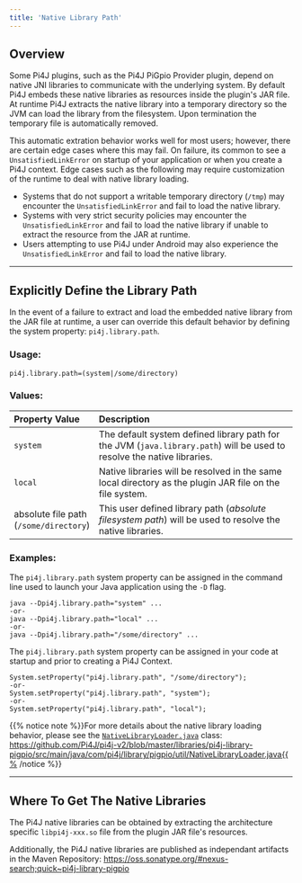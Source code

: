 ```yaml
---
title: 'Native Library Path'
---
```


## Overview 

Some Pi4J plugins, such as the Pi4J PiGpio Provider plugin, depend on native JNI libraries to communicate with the 
underlying system.  By default Pi4J embeds these native libraries as resources inside the plugin's JAR file.  At 
runtime Pi4J extracts the native library into a temporary directory so the JVM can load the library from the filesystem. 
Upon termination the temporary file is automatically removed.  

This automatic extration behavior works well for most users; however, there are certain edge cases where this may fail. 
On failure, its common to see a `UnsatisfiedLinkError` on startup of your application or when you create a Pi4J context.
Edge cases such as the following may require customization of the runtime to deal with native library loading.

* Systems that do not support a writable temporary directory (`/tmp`) may encounter the `UnsatisfiedLinkError` and fail 
  to load the native library.
* Systems with very strict security policies may encounter the `UnsatisfiedLinkError` and fail to load the native 
  library if unable to extract the resource from the JAR at runtime.
* Users attempting to use Pi4J under Android may also experience the `UnsatisfiedLinkError` and fail to load the 
  native library.

---

## Explicitly Define the Library Path

In the event of a failure to extract and load the embedded native library from the JAR file at runtime, a user can 
override this default behavior by defining the system property: `pi4j.library.path`.

### Usage:

```
pi4j.library.path=(system|/some/directory)
``` 

### Values:

| Property Value                                |  Description      |
| :---                                          | :---              |
| `system`                                      | The default system defined library path for the JVM (`java.library.path`) will be used to resolve the native libraries. |
| `local`                                       | Native libraries will be resolved in the same local directory as the plugin JAR file on the file system. |
| absolute file path<br/>(`/some/directory`)    | This user defined library path (_absolute filesystem path_) will be used to resolve the native libraries. |

### Examples:

The `pi4j.library.path` system property can be assigned in the command line used to launch your Java application using the `-D` flag.

```
java --Dpi4j.library.path="system" ...
-or-
java --Dpi4j.library.path="local" ...
-or-
java --Dpi4j.library.path="/some/directory" ...
```

The `pi4j.library.path` system property can be assigned in your code at startup and prior to creating a Pi4J Context.

```
System.setProperty("pi4j.library.path", "/some/directory");
-or-
System.setProperty("pi4j.library.path", "system");
-or-
System.setProperty("pi4j.library.path", "local");
```

{{% notice note %}}For more details about the native library loading behavior, please see the 
[`NativeLibraryLoader.java`](https://github.com/Pi4J/pi4j-v2/blob/master/libraries/pi4j-library-pigpio/src/main/java/com/pi4j/library/pigpio/util/NativeLibraryLoader.java) 
class:  https://github.com/Pi4J/pi4j-v2/blob/master/libraries/pi4j-library-pigpio/src/main/java/com/pi4j/library/pigpio/util/NativeLibraryLoader.java{{% /notice %}}

---

## Where To Get The Native Libraries

The Pi4J native libraries can be obtained by extracting the architecture specific `libpi4j-xxx.so` file from the 
plugin JAR file's resources.  

Additionally, the Pi4J native libraries are published as independant artifacts in the Maven Repository:
https://oss.sonatype.org/#nexus-search;quick~pi4j-library-pigpio


